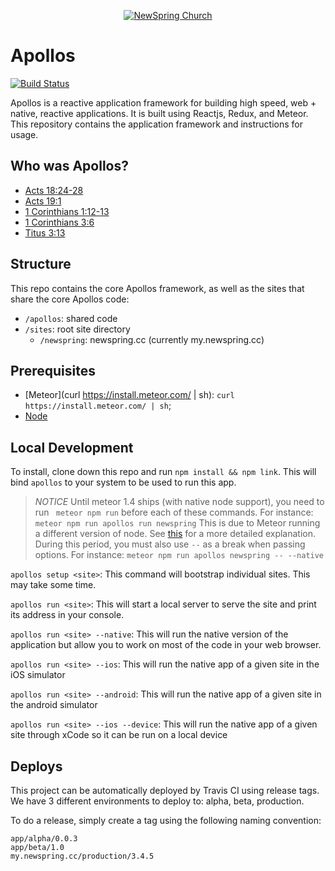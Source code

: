 <p align="center" >
  <a href="http://newspring.cc">
    <img src="https://s3.amazonaws.com/ns.images/newspring/icons/newspring-church-logo-black.png" alt="NewSpring Church" title="NewSpring Church" />
  </a>
</p>

Apollos
=======================
[![Build Status](https://travis-ci.org/NewSpring/Apollos.svg)](https://travis-ci.org/NewSpring/Apollos)

Apollos is a reactive application framework for building high speed, web + native, reactive applications. It is built using Reactjs, Redux, and Meteor. This repository contains the application framework and instructions for usage.

## Who was Apollos?

* <a href="https://www.biblegateway.com/passage/?search=Acts%2018:24-28&version=NIV">Acts 18:24-28</a>
* <a href="https://www.biblegateway.com/passage/?search=Acts+19:1&version=NIV">Acts 19:1</a>
* <a href="https://www.biblegateway.com/passage/?search=1+Corinthians+1:12-13&version=NIV">1 Corinthians 1:12-13</a>
* <a href="https://www.biblegateway.com/passage/?search=1%20Corinthians%203:6&version=NIV">1 Corinthians 3:6</a>
* <a href="https://www.biblegateway.com/passage/?search=Titus%203:13&version=NIV">Titus 3:13</a>

## Structure

This repo contains the core Apollos framework, as well as the sites that share the core Apollos code:

- `/apollos`: shared code
- `/sites`: root site directory
  - `/newspring`: newspring.cc (currently my.newspring.cc)

## Prerequisites

- [Meteor](curl https://install.meteor.com/ | sh): `curl https://install.meteor.com/ | sh`;  
- [Node](https://nodejs.org/en/download/)

## Local Development

To install, clone down this repo and run `npm install && npm link`. This will bind `apollos` to your system to be used to run this app.

> *NOTICE*
Until meteor 1.4 ships (with native node support), you need to run ` meteor npm run` before each of these commands. For instance: `meteor npm run apollos run newspring`
This is due to Meteor running a different version of node. See [this](https://github.com/meteor/meteor/issues/4314) for a more detailed explanation.
During this period, you must also use `--` as a break when passing options. For instance: `meteor npm run apollos newspring -- --native`

`apollos setup <site>`: This command will bootstrap individual sites. This may take some time.

`apollos run <site>`: This will start a local server to serve the site and print its address in your console.

`apollos run <site> --native`: This will run the native version of the application but allow you to work on most of the code in your web browser.

`apollos run <site> --ios`: This will run the native app of a given site in the iOS simulator

`apollos run <site> --android`: This will run the native app of a given site in the android simulator

`apollos run <site> --ios --device`: This will run the native app of a given site through xCode so it can be run on a local device

## Deploys

This project can be automatically deployed by Travis CI using release tags. We have 3 different environments to deploy to: alpha, beta, production.

To do a release, simply create a tag using the following naming convention:

```
app/alpha/0.0.3
app/beta/1.0
my.newspring.cc/production/3.4.5
```
